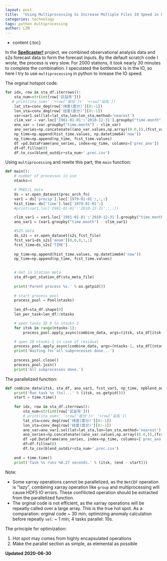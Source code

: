```yaml
---
layout: post
title:  "Using Multiprocessing to Increase Multiple Files IO Speed in Python"
categories: technology
tags: python multiprocessing 
author: LZN
---
```


* content
{:toc}

In the **[Spellcaster!](https://novarizark.github.io/Side%20Projects/#spellcaster)** project, we combined observational analysis data and s2s forecast data to form the forecast inputs. 
By the default scratch code I wrote, the process is very slow. For 2000 stations, it took nearly 30 minutes to complete the combination.
I speculated the bottleneck is in the IO, so here I try to use `multiprocessing` in python to inrease the IO speed.

The orginal hotspot code:
```python
for idx, row in sta_df.iterrows():
    sta_num=str(int(row['区站号']))
   # print(sta_num+' '+row['省份']+' '+row['站名'])
    lat_sta=conv_deg(row['纬度(度分)'][0:-1])
    lon_sta=conv_deg(row['经度(度分)'][0:-1])
    var=var1.sel(lat=lat_sta,lon=lon_sta,method='nearest')
    clim_var = var.loc['1981-01-01':'2010-12-31'].groupby("time.month").mean()
    ano_var = (var.groupby("time.month") - clim_var)
    ano_series=np.concatenate((ano_var.values,np.array((0.0,)),(fcst_var1.sel(LAT=lat_sta, LON=lon_sta, method='nearest').values,)))
    np_time=np.append(hist_time.values, np.datetime64('now'))
    np_time=np.append(np_time, fcst_time.values)
    df =pd.DataFrame(ano_series, index=np_time, columns=['prec_ano'])
    df=df.fillna(0)
    df.to_csv(blend_outdir+sta_num+'.prec.csv') 

```

Using `multiprocessing` and rewite this part, the `main` function:
```python
def main():
    # number of processes in use
    ntasks=4

    # PREC/L data
    ds = xr.open_dataset(prec_arch_fn)
    var1 = ds['precip'].loc['1979-01-01':,:,:]
    hist_time= ds['time'].loc['1979-01-01':]
    #print(var1.loc['1981-01-01':'2010-12-31',:,:])

    clim_var1 = var1.loc['1981-01-01':'2010-12-31'].groupby("time.month").mean()
    ano_var1 = (var1.groupby("time.month") - clim_var1)

    #S2S data
    ds_s2s = xr.open_dataset(s2s_fcst_file)
    fcst_var1=ds_s2s['anom'][0,0,0,:,:]
    fcst_time=ds_s2s['TIME']
    
    np_time=np.append(hist_time.values, np.datetime64('now'))
    np_time=np.append(np_time, fcst_time.values)
    

    # Get in Station meta
    sta_df=get_station_df(sta_meta_file)
        
    print('Parent process %s.' % os.getpid())
    
    # start process pool
    process_pool = Pool(ntasks)
    
    len_df=sta_df.shape[0]
    len_per_task=len_df//ntasks

    # open tasks ID 0 to ntasks-2
    for itsk in range(ntasks-1):   
        process_pool.apply_async(combine_data, args=(itsk, sta_df[itsk*len_per_task:(itsk+1)*len_per_task], ano_var1, fcst_var1, np_time, blend_outdir,))

    # open ID ntasks-1 in case of residual
    process_pool.apply_async(combine_data, args=(ntasks-1, sta_df[(ntasks-1)*len_per_task:], ano_var1, fcst_var1, np_time, blend_outdir,))
    print('Waiting for all subprocesses done...')
   
    process_pool.close()
    process_pool.join()
    print('All subprocesses done.')

```

The parallelized function:
```python
def combine_data(itsk, sta_df, ano_var1, fcst_var1, np_time, npblend_outdir):
    print('Run task %s (%s)...' % (itsk, os.getpid()))
    start = time.time()
    
    for idx, row in sta_df.iterrows():
        sta_num=str(int(row['区站号']))
        # print(sta_num+' '+row['省份']+' '+row['站名'])
        lat_sta=conv_deg(row['纬度(度分)'][0:-1])
        lon_sta=conv_deg(row['经度(度分)'][0:-1])
        ano_var=ano_var1.sel(lat=lat_sta,lon=lon_sta,method='nearest')
        ano_series=np.concatenate((ano_var.values,np.array((0.0,)),(fcst_var1.sel(LAT=lat_sta, LON=lon_sta, method='nearest').values,)))
        df =pd.DataFrame(ano_series, index=np_time, columns=['prec_ano'])
        df=df.fillna(0)
        df.to_csv(blend_outdir+sta_num+'.prec.csv') 
    
    end = time.time()
    print('Task %s runs %0.2f seconds.' % (itsk, (end - start)))

```

Note:
* Some xarray operations cannot be parallelized, as the `NetCDF` operation is "lazy", combining xarray operation like `group` and multiprocessing will cause HDF5 IO errors. These confilicted operation should be extracted from the parallelized function.
* The orginal code is not efficient, as the xarray operations will be repeatly called over a large array. This is the true hot spot. As a comparation: orginal code ~ 30 min; optimizing anomaly calculation before repeatly `sel`: ~ 1 min; 4 tasks parallel: 10s.

The principle for optimization:
1. Hot spot may comes from highly encapsulated operations 
2. Make the parallel section as simple, as elemental as possible


**Updated 2020-06-30**

